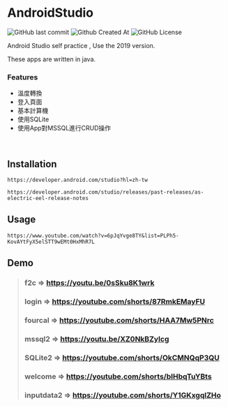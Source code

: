 # AndroidStudio
![GitHub last commit](https://img.shields.io/github/last-commit/Xiang511/AndroidStudio?style=for-the-badge&color=blue)  ![Github Created At](https://img.shields.io/github/created-at/Xiang511/AndroidStudio?style=for-the-badge&color=blue) ![GitHub License](https://img.shields.io/github/license/xiang511/AndroidStudio?style=for-the-badge&color=blue)

Android Studio self practice , Use the 2019 version.

These apps are written in java. 

### Features
- 溫度轉換
- 登入頁面
- 基本計算機
- 使用SQLite
- 使用App對MSSQL進行CRUD操作
</br>

## Installation
```
https://developer.android.com/studio?hl=zh-tw
```
```
https://developer.android.com/studio/releases/past-releases/as-electric-eel-release-notes
```
## Usage
```
https://www.youtube.com/watch?v=6pJqYvge8TY&list=PLPh5-KovAYtFyX5elSTT9wEMt0HxMhR7L
```



## Demo
> ### f2c => https://youtu.be/0sSku8K1wrk
> ### login => https://youtube.com/shorts/87RmkEMayFU
> ### fourcal => https://youtube.com/shorts/HAA7Mw5PNrc
> ### mssql2 => https://youtu.be/XZ0NkBZyIcg
> ### SQLite2 => https://youtube.com/shorts/OkCMNQqP3QU
> ### welcome => https://youtube.com/shorts/bIHbqTuYBts
> ### inputdata2 => https://youtube.com/shorts/Y1GKxgqlZHo
<br>
